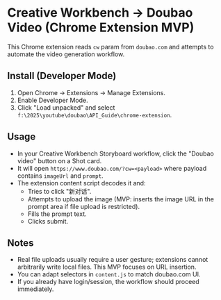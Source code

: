# Creative Workbench → Doubao Video (Chrome Extension MVP)

This Chrome extension reads `cw` param from `doubao.com` and attempts to automate the video generation workflow.

## Install (Developer Mode)
1. Open Chrome → Extensions → Manage Extensions.
2. Enable Developer Mode.
3. Click "Load unpacked" and select `f:\2025\youtube\doubao\API_Guide\chrome-extension`.

## Usage
- In your Creative Workbench Storyboard workflow, click the "Doubao video" button on a Shot card.
- It will open `https://www.doubao.com/?cw=<payload>` where payload contains `imageUrl` and `prompt`.
- The extension content script decodes it and:
  - Tries to click "新对话".
  - Attempts to upload the image (MVP: inserts the image URL in the prompt area if file upload is restricted).
  - Fills the prompt text.
  - Clicks submit.

## Notes
- Real file uploads usually require a user gesture; extensions cannot arbitrarily write local files. This MVP focuses on URL insertion.
- You can adapt selectors in `content.js` to match doubao.com UI.
- If you already have login/session, the workflow should proceed immediately.